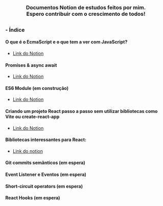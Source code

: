 ## <h3 align="center"> Documentos Notion de estudos feitos por mim.<br>Espero contribuir com o crescimento de todos!</h3> 
##


### - Índice

#### O que é o EcmaScript e o que tem a ver com JavaScript?
  - <a href="https://fuzzy-tip-309.notion.site/O-EcmaScript-0c34d44d2bfb4f19a9bdbf950ab7cec2"> Link do Notion </a>

#### Promises & async await
  - <a href="https://fuzzy-tip-309.notion.site/Promises-async-await-26277d643d0043e08452cb0d164a7161"> Link do Notion </a>

#### ES6 Module (em construção)
  - <a href="https://fuzzy-tip-309.notion.site/JavaScript-module-91eb085693e5486a92d7c1971dfb28bb"> Link do Notion </a>

#### Criando um projeto React passo a passo sem utilizar bibliotecas como Vite ou create-react-app 
  - <a href="https://www.notion.so/Criando-um-projeto-React-passo-a-passo-sem-utilizar-bibliotecas-como-Vite-ou-create-react-app-f232e60a076b418d9ba39edc787cd5a9"> Link do Notion </a>
  
#### Bibliotecas interessantes para React:
  - <a href="https://www.notion.so/BIbliotecas-interessantes-React-0818ebbc26f24eaea913dc225084318c?pvs=4"> Link do notion </a>
  
  
#### Git commits semânticos (em espera)

#### Event Listener e Eventos (em espera)


#### Short-circuit operators (em espera)

#### React Hooks (em espera)

